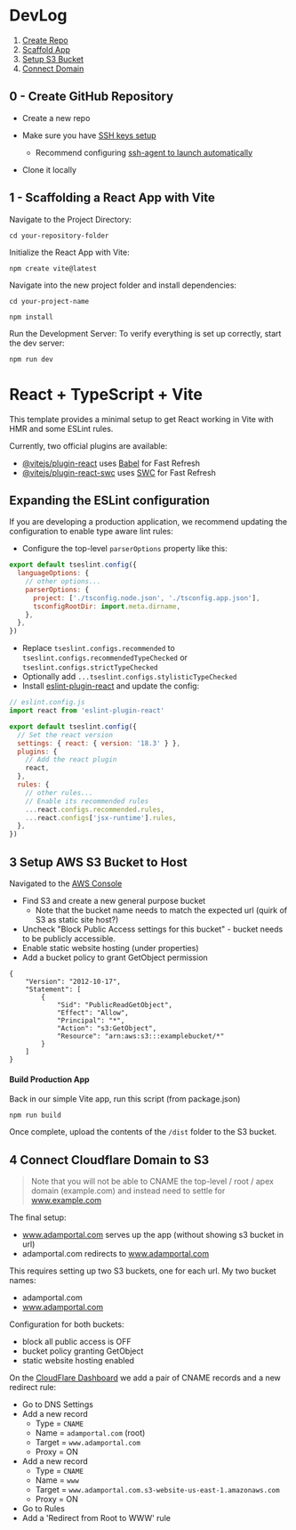# DevLog

1. [Create Repo](#0---create-github-repository)
2. [Scaffold App](#1---scaffolding-a-react-app-with-vite)
3. [Setup S3 Bucket](#3-setup-aws-s3-bucket-to-host)
4. [Connect Domain](#4-connect-cloudflare-domain-to-s3)

## 0 - Create GitHub Repository

- Create a new repo
- Make sure you have [SSH keys setup](https://docs.github.com/en/authentication/connecting-to-github-with-ssh/checking-for-existing-ssh-keys)
    - Recommend configuring [ssh-agent to launch automatically](https://docs.github.com/en/authentication/connecting-to-github-with-ssh/working-with-ssh-key-passphrases)

- Clone it locally

## 1 - Scaffolding a React App with Vite

Navigate to the Project Directory:

`cd your-repository-folder`

Initialize the React App with Vite:

`npm create vite@latest`

Navigate into the new project folder and install dependencies:

`cd your-project-name`

`npm install`

Run the Development Server: To verify everything is set up correctly, start the dev server:

`npm run dev`

# React + TypeScript + Vite

This template provides a minimal setup to get React working in Vite with HMR and some ESLint rules.

Currently, two official plugins are available:

- [@vitejs/plugin-react](https://github.com/vitejs/vite-plugin-react/blob/main/packages/plugin-react/README.md) uses [Babel](https://babeljs.io/) for Fast Refresh
- [@vitejs/plugin-react-swc](https://github.com/vitejs/vite-plugin-react-swc) uses [SWC](https://swc.rs/) for Fast Refresh

## Expanding the ESLint configuration

If you are developing a production application, we recommend updating the configuration to enable type aware lint rules:

- Configure the top-level `parserOptions` property like this:

```js
export default tseslint.config({
  languageOptions: {
    // other options...
    parserOptions: {
      project: ['./tsconfig.node.json', './tsconfig.app.json'],
      tsconfigRootDir: import.meta.dirname,
    },
  },
})
```

- Replace `tseslint.configs.recommended` to `tseslint.configs.recommendedTypeChecked` or `tseslint.configs.strictTypeChecked`
- Optionally add `...tseslint.configs.stylisticTypeChecked`
- Install [eslint-plugin-react](https://github.com/jsx-eslint/eslint-plugin-react) and update the config:

```js
// eslint.config.js
import react from 'eslint-plugin-react'

export default tseslint.config({
  // Set the react version
  settings: { react: { version: '18.3' } },
  plugins: {
    // Add the react plugin
    react,
  },
  rules: {
    // other rules...
    // Enable its recommended rules
    ...react.configs.recommended.rules,
    ...react.configs['jsx-runtime'].rules,
  },
})
```

## 3 Setup AWS S3 Bucket to Host

Navigated to the [AWS Console](https://us-east-1.console.aws.amazon.com/console/home?region=us-east-1)

* Find S3 and create a new general purpose bucket
  * Note that the bucket name needs to match the expected url (quirk of S3 as static site host?)
* Uncheck "Block Public Access settings for this bucket" - bucket needs to be publicly accessible.
* Enable static website hosting (under properties)
* Add a bucket policy to grant GetObject permission
```
{
    "Version": "2012-10-17",
    "Statement": [
        {
            "Sid": "PublicReadGetObject",
            "Effect": "Allow",
            "Principal": "*",
            "Action": "s3:GetObject",
            "Resource": "arn:aws:s3:::examplebucket/*"
        }
    ]
}
```

#### Build Production App

Back in our simple Vite app, run this script (from package.json)

`npm run build`

Once complete, upload the contents of the `/dist` folder to the S3 bucket.


## 4 Connect Cloudflare Domain to S3


> Note that you will not be able to CNAME the top-level / root / apex domain (example.com) and instead need to settle for www.example.com

The final setup:
- www.adamportal.com serves up the app (without showing s3 bucket in url)
- adamportal.com redirects to www.adamportal.com

This requires setting up two S3 buckets, one for each url. My two bucket names:
* adamportal.com
* www.adamportal.com

Configuration for both buckets:
* block all public access is OFF
* bucket policy granting GetObject
* static website hosting enabled

On the [CloudFlare Dashboard](https://dash.cloudflare.com) we add a pair of CNAME records and a new redirect rule:

* Go to DNS Settings
* Add a new record
  * Type = `CNAME`
  * Name = `adamportal.com` (root)
  * Target = `www.adamportal.com`
  * Proxy = ON
* Add a new record
  * Type = `CNAME`
  * Name = `www`
  * Target = `www.adamportal.com.s3-website-us-east-1.amazonaws.com`
  * Proxy = ON
* Go to Rules
* Add a 'Redirect from Root to WWW' rule
